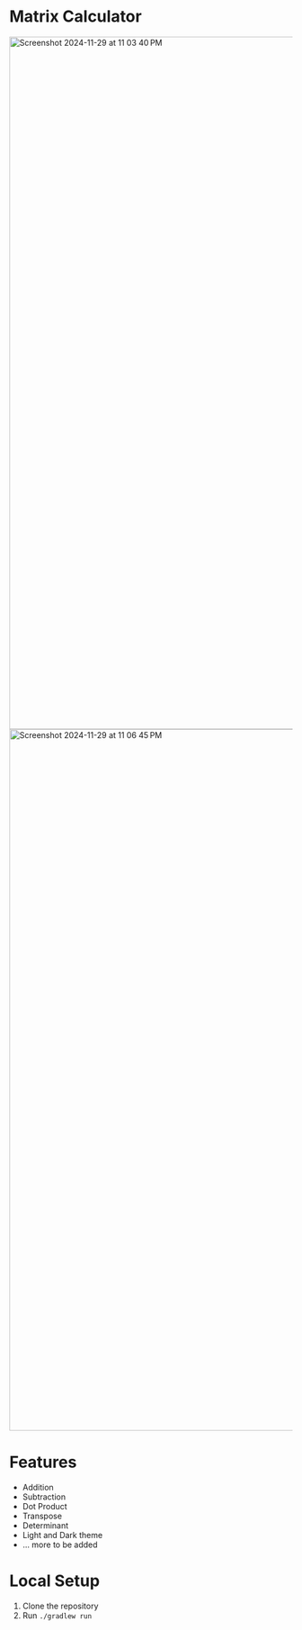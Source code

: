 # Matrix Calculator
<img width="1231" alt="Screenshot 2024-11-29 at 11 03 40 PM" src="https://github.com/user-attachments/assets/299f248a-3e5f-454f-8ba1-3fdab9dd9280">
<img width="1247" alt="Screenshot 2024-11-29 at 11 06 45 PM" src="https://github.com/user-attachments/assets/f5a16158-1292-4cfe-80e3-782ef355d7a0">

# Features
- Addition
- Subtraction
- Dot Product
- Transpose
- Determinant
- Light and Dark theme
- ... more to be added

# Local Setup
1. Clone the repository
2. Run `./gradlew run`
